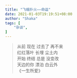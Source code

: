 ```yaml
---
title: "飞蛾扑火——命运"
date: 2021-01-03T19:19:51+08:00
author: "Shaka"
tags: [
    "杂谈",
]
---
```


> 从前 现在 过去了 再不来  
> 红红落叶 长埋 尘土内    
> 开始 终结 总是 没变改  
> 天边的你 漂泊 白云外  
> 《一生所爱》  

